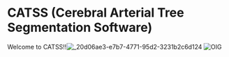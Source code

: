 
# CATSS (Cerebral Arterial Tree Segmentation Software)

Welcome to CATSS!!![_20d06ae3-e7b7-4771-95d2-3231b2c6d124](https://user-images.githubusercontent.com/38469694/232706798-2c96cc0d-f58d-4e06-99cc-5c5ef293e6e2.jpeg)
![OIG](https://user-images.githubusercontent.com/38469694/232706888-d359e0af-67e9-45e1-adf2-12fb80bf5b38.jpeg)
